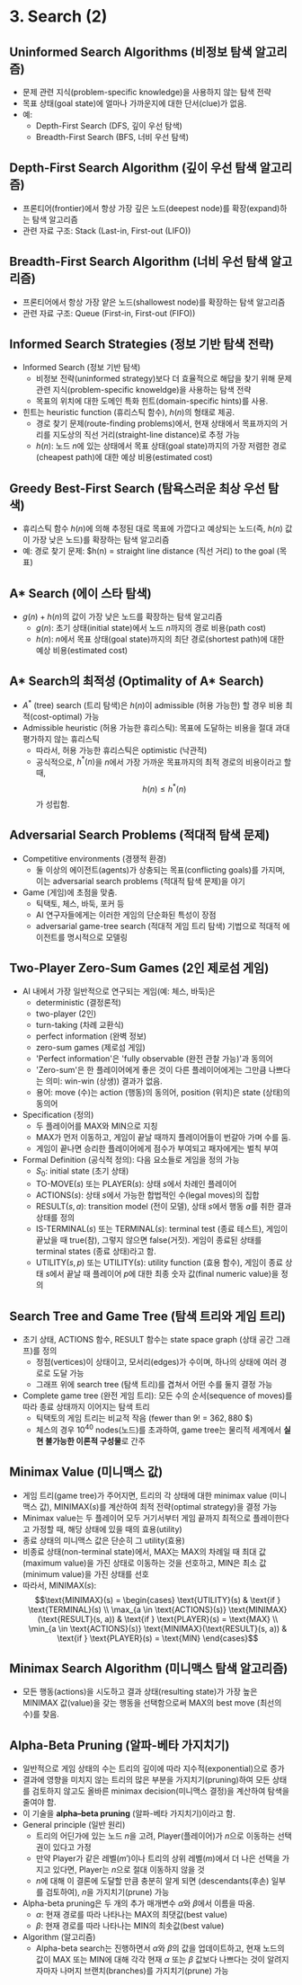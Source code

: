 # 3. Search (2)

## Uninformed Search Algorithms (비정보 탐색 알고리즘)
- 문제 관련 지식(problem-specific knowledge)을 사용하지 않는 탐색 전략
- 목표 상태(goal state)에 얼마나 가까운지에 대한 단서(clue)가 없음.
- 예:
  - Depth-First Search (DFS, 깊이 우선 탐색)
  - Breadth-First Search (BFS, 너비 우선 탐색)

## Depth-First Search Algorithm (깊이 우선 탐색 알고리즘)
- 프론티어(frontier)에서 항상 가장 깊은 노드(deepest node)를 확장(expand)하는 탐색 알고리즘
- 관련 자료 구조: Stack (Last-in, First-out (LIFO))

## Breadth-First Search Algorithm (너비 우선 탐색 알고리즘)
- 프론티어에서 항상 가장 얕은 노드(shallowest node)를 확장하는 탐색 알고리즘
- 관련 자료 구조: Queue (First-in, First-out (FIFO))

## Informed Search Strategies (정보 기반 탐색 전략)
- Informed Search (정보 기반 탐색)
  - 비정보 전략(uninformed strategy)보다 더 효율적으로 해답을 찾기 위해 문제 관련 지식(problem-specific knoweldge)을 사용하는 탐색 전략
  - 목표의 위치에 대한 도메인 특화 힌트(domain-specific hints)를 사용.
- 힌트는 heuristic function (휴리스틱 함수), $h(n)$의 형태로 제공.
  - 경로 찾기 문제(route-finding problems)에서, 현재 상태에서 목표까지의 거리를 지도상의 직선 거리(straight-line distance)로 추정 가능
  - $h(n)$: 노드 $n$에 있는 상태에서 목표 상태(goal state)까지의 가장 저렴한 경로(cheapest path)에 대한 예상 비용(estimated cost)

## Greedy Best-First Search (탐욕스러운 최상 우선 탐색)
- 휴리스틱 함수 $h(n)$에 의해 추정된 대로 목표에 가깝다고 예상되는 노드(즉, $h(n)$ 값이 가장 낮은 노드)를 확장하는 탐색 알고리즘
- 예: 경로 찾기 문제: $h(n) = straight line distance (직선 거리) to the goal (목표)

## A* Search (에이 스타 탐색)
- $g(n) + h(n)$의 값이 가장 낮은 노드를 확장하는 탐색 알고리즘
  - $g(n)$: 초기 상태(initial state)에서 노드 $n$까지의 경로 비용(path cost)
  - $h(n)$: $n$에서 목표 상태(goal state)까지의 최단 경로(shortest path)에 대한 예상 비용(estimated cost)

## A* Search의 최적성 (Optimality of A* Search)
- $A^*$ (tree) search (트리 탐색)은 $h(n)$이 admissible (허용 가능한) 할 경우 비용 최적(cost-optimal) 가능
- Admissible heuristic (허용 가능한 휴리스틱): 목표에 도달하는 비용을 절대 과대평가하지 않는 휴리스틱
  - 따라서, 허용 가능한 휴리스틱은 optimistic (낙관적)
  - 공식적으로, $h^*(n)$을 $n$에서 가장 가까운 목표까지의 최적 경로의 비용이라고 할 때,
  $$h(n) \le h^*(n)$$
  가 성립함.

## Adversarial Search Problems (적대적 탐색 문제)
- Competitive environments (경쟁적 환경)
  - 둘 이상의 에이전트(agents)가 상충되는 목표(conflicting goals)를 가지며, 이는 adversarial search problems (적대적 탐색 문제)을 야기
- Game (게임)에 초점을 맞춤.
  - 틱택토, 체스, 바둑, 포커 등
  - AI 연구자들에게는 이러한 게임의 단순화된 특성이 장점
  - adversarial game-tree search (적대적 게임 트리 탐색) 기법으로 적대적 에이전트를 명시적으로 모델링

## Two-Player Zero-Sum Games (2인 제로섬 게임)
- AI 내에서 가장 일반적으로 연구되는 게임(예: 체스, 바둑)은
    - deterministic (결정론적)
    - two-player (2인)
    - turn-taking (차례 교환식)
    - perfect information (완벽 정보)
    - zero-sum games (제로섬 게임)
  - 'Perfect information'은 'fully observable (완전 관찰 가능)'과 동의어
  - 'Zero-sum'은 한 플레이어에게 좋은 것이 다른 플레이어에게는 그만큼 나쁘다는 의미: $\text{win-win}$ (상생)$)$ 결과가 없음.
  - 용어: $\text{move}$ (수)는 $\text{action}$ (행동)의 동의어, $\text{position}$ (위치)은 $\text{state}$ (상태)의 동의어
- Specification (정의)
  - 두 플레이어를 $\text{MAX}$와 $\text{MIN}$으로 지칭
  - $\text{MAX}$가 먼저 이동하고, 게임이 끝날 때까지 플레이어들이 번갈아 가며 수를 둠.
  - 게임이 끝나면 승리한 플레이어에게 점수가 부여되고 패자에게는 벌칙 부여
- Formal Definition (공식적 정의): 다음 요소들로 게임을 정의 가능
  - $S_{0}$: $\text{initial state}$ (초기 상태)
  - $\text{TO-MOVE}(s)$ 또는 $\text{PLAYER}(s)$: 상태 $s$에서 차례인 플레이어
  - $\text{ACTIONS}(s)$: 상태 $s$에서 가능한 합법적인 수(legal moves)의 집합
  - $\text{RESULT}(s, a)$: $\text{transition model}$ (전이 모델), 상태 $s$에서 행동 $a$를 취한 결과 상태를 정의
  - $\text{IS-TERMINAL}(s)$ 또는 $\text{TERMINAL}(s)$: $\text{terminal test}$ (종료 테스트), 게임이 끝났을 때 $\text{true}$(참), 그렇지 않으면 $\text{false}$(거짓). 게임이 종료된 상태를 $\text{terminal states}$ (종료 상태)라고 함.
  - $\text{UTILITY}(s, p)$ 또는 $\text{UTILITY}(s)$: $\text{utility function}$ (효용 함수), 게임이 종료 상태 $s$에서 끝날 때 플레이어 $p$에 대한 최종 숫자 값(final numeric value)을 정의

## Search Tree and Game Tree (탐색 트리와 게임 트리)
- 초기 상태, $\text{ACTIONS}$ 함수, $\text{RESULT}$ 함수는 state space graph (상태 공간 그래프)를 정의
  - 정점(vertices)이 상태이고, 모서리(edges)가 수이며, 하나의 상태에 여러 경로로 도달 가능
  - 그래프 위에 $\text{search tree}$ (탐색 트리)를 겹쳐서 어떤 수를 둘지 결정 가능
- Complete game tree (완전 게임 트리): 모든 수의 순서(sequence of moves)를 따라 종료 상태까지 이어지는 탐색 트리
  - 틱택토의 게임 트리는 비교적 작음 (fewer than $9!$ = $362,880$ $)
  - 체스의 경우 $10^{40}$ nodes(노드)를 초과하여, game tree는 물리적 세계에서 **실현 불가능한 이론적 구성물**로 간주

## Minimax Value (미니맥스 값)
- 게임 트리(game tree)가 주어지면, 트리의 각 상태에 대한 minimax value (미니맥스 값), $\text{MINIMAX}(s)$를 계산하여 최적 전략(optimal strategy)을 결정 가능
- Minimax value는 두 플레이어 모두 거기서부터 게임 끝까지 최적으로 플레이한다고 가정할 때, 해당 상태에 있을 때의 효용(utility)
- 종료 상태의 미니맥스 값은 단순히 그 $\text{utility}$(효용)
- 비종료 상태(non-terminal state)에서, $\text{MAX}$는 $\text{MAX}$의 차례일 때 최대 값(maximum value)을 가진 상태로 이동하는 것을 선호하고, $\text{MIN}$은 최소 값(minimum value)을 가진 상태를 선호
- 따라서, $\text{MINIMAX}(s)$:
$$\text{MINIMAX}(s) = \begin{cases} \text{UTILITY}(s) & \text{if } \text{TERMINAL}(s) \\ \max_{a \in \text{ACTIONS}(s)} \text{MINIMAX}(\text{RESULT}(s, a)) & \text{if } \text{PLAYER}(s) = \text{MAX} \\ \min_{a \in \text{ACTIONS}(s)} \text{MINIMAX}(\text{RESULT}(s, a)) & \text{if } \text{PLAYER}(s) = \text{MIN} \end{cases}$$

## Minimax Search Algorithm (미니맥스 탐색 알고리즘)
- 모든 행동(actions)을 시도하고 결과 상태(resulting state)가 가장 높은 $\text{MINIMAX}$ 값(value)을 갖는 행동을 선택함으로써 $\text{MAX}$의 best move (최선의 수)를 찾음.

## Alpha-Beta Pruning (알파-베타 가지치기)
- 일반적으로 게임 상태의 수는 트리의 깊이에 따라 지수적(exponential)으로 증가
- 결과에 영향을 미치지 않는 트리의 많은 부분을 가지치기(pruning)하여 모든 상태를 검토하지 않고도 올바른 minimax decision(미니맥스 결정)을 계산하여 탐색을 줄여야 함.
- 이 기술을 **alpha–beta pruning** (알파-베타 가지치기)이라고 함.
- General principle (일반 원리)
  - 트리의 어딘가에 있는 노드 $n$을 고려, Player(플레이어)가 $n$으로 이동하는 선택권이 있다고 가정
  - 만약 Player가 같은 레벨($m'$)이나 트리의 상위 레벨($m$)에서 더 나은 선택을 가지고 있다면, Player는 $n$으로 절대 이동하지 않을 것
  - $n$에 대해 이 결론에 도달할 만큼 충분히 알게 되면 (descendants(후손) 일부를 검토하여), $n$을 가지치기(prune) 가능
- Alpha-beta pruning은 두 개의 추가 매개변수 $\alpha$와 $\beta$에서 이름을 따옴.
  - $\alpha$: 현재 경로를 따라 나타나는 $\text{MAX}$의 최댓값(best value)
  - $\beta$: 현재 경로를 따라 나타나는 $\text{MIN}$의 최솟값(best value)
- Algorithm (알고리즘)
  - Alpha-beta search는 진행하면서 $\alpha$와 $\beta$의 값을 업데이트하고, 현재 노드의 값이 $\text{MAX}$ 또는 $\text{MIN}$에 대해 각각 현재 $\alpha$ 또는 $\beta$ 값보다 나쁘다는 것이 알려지자마자 나머지 브랜치(branches)를 가지치기(prune) 가능
